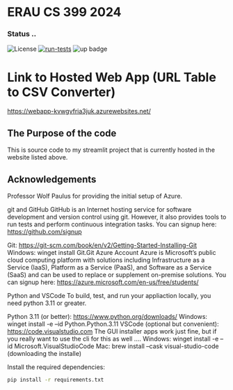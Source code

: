 # ERAU CS 399 2024 
### Status ..
![License](https://img.shields.io/badge/License-MIT-green.svg)
[![run-tests](../../actions/workflows/build_deploy.yml/badge.svg)](../../actions/workflows/build_deploy.yml)
![up badge](https://img.shields.io/website-up-down-green-red/http/webapp-kvwgvfria3juk.azurewebsites.net.svg)

# Link to Hosted Web App (URL Table to CSV Converter)
https://webapp-kvwgvfria3juk.azurewebsites.net/

## The Purpose of the code
This is source code to my streamlit project that is currently hosted in the website listed above.

## Acknowledgements
Professor Wolf Paulus for providing the initial setup of Azure.

git and GitHub
GitHub is an Internet hosting service for software development and version control using git. However, it also provides tools to run tests and perform continuous integration tasks. You can signup here: https://github.com/signup

Git: https://git-scm.com/book/en/v2/Getting-Started-Installing-Git Windows: winget install Git.Git
Azure Account
Azure is Microsoft’s public cloud computing platform with solutions including Infrastructure as a Service (IaaS), Platform as a Service (PaaS), and Software as a Service (SaaS) and can be used to replace or supplement on-premise solutions. You can signup here: https://azure.microsoft.com/en-us/free/students/

Python and VSCode
To build, test, and run your appliaction locally, you need python 3.11 or greater.

Python 3.11 (or better): https://www.python.org/downloads/ Windows: winget install -e –id Python.Python.3.11
VSCode (optional but convenient): https://code.visualstudio.com The GUI installer apps work just fine, but if you really want to use the cli for this as well …. Windows: winget install -e –id Microsoft.VisualStudioCode Mac: brew install –cask visual-studio-code (downloading the installe)

Install the required dependencies:
   ```bash
   pip install -r requirements.txt
